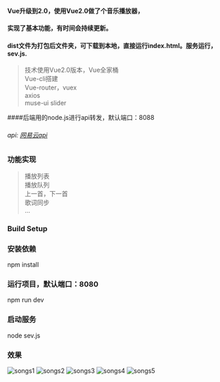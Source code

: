 #### Vue升级到2.0，使用Vue2.0做了个音乐播放器，
#### 实现了基本功能，有时间会持续更新。
#### dist文件为打包后文件夹，可下载到本地，直接运行index.html。服务运行，sev.js.
>技术使用Vue2.0版本，Vue全家桶  <br />
>Vue-cli搭建  <br />
>Vue-router，vuex  <br />
>axios  <br />
>muse-ui slider  

####后端用的node.js进行api转发，默认端口：8088

###### api: [网易云api](https://api.imjad.cn/cloudmusic/index.html)
### 功能实现
>播放列表  <br />
>播放队列  <br />
>上一首，下一首  <br />
>歌词同步  <br />
>...

### Build Setup


### 安装依赖
npm install

### 运行项目，默认端口：8080
npm run dev
### 启动服务
node sev.js

### 效果

![songs1](https://raw.githubusercontent.com/ZvvYuu/CloudMusic/master/static/img/songs1.png)
![songs2](https://raw.githubusercontent.com/ZvvYuu/CloudMusic/master/static/img/songs2.png)
![songs3](https://raw.githubusercontent.com/ZvvYuu/CloudMusic/master/static/img/songs3.png)
![songs4](https://raw.githubusercontent.com/ZvvYuu/CloudMusic/master/static/img/songs4.png)
![songs5](https://raw.githubusercontent.com/ZvvYuu/CloudMusic/master/static/img/songs5.png)